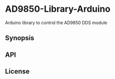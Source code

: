 # AD9850-Library-Arduino
Arduino library to control the AD9850 DDS module

## Synopsis

## API

## License
